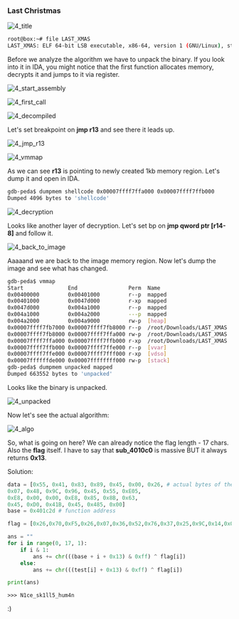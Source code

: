 ### Last Christmas

![4_title](images/4_title.png)

``` bash
root@box:~# file LAST_XMAS 
LAST_XMAS: ELF 64-bit LSB executable, x86-64, version 1 (GNU/Linux), statically linked, no section header

```

Before we analyze the algorithm we have to unpack the binary. If you look into it in IDA, you might notice that the first function allocates memory, decrypts it and jumps to it via register.

![4_start_assembly](images/4_start_assembly.png)

![4_first_call](images/4_first_call.png)

![4_decompiled](images/4_decompiled.png)

Let's set breakpoint on **jmp r13** and see there it leads up.

![4_jmp_r13](images/4_jmp_r13.png)

![4_vmmap](images/4_vmmap.png)

As we can see **r13** is pointing to newly created 1kb memory region. Let's dump it and open in IDA.

``` bash	
gdb-peda$ dumpmem shellcode 0x00007ffff7ffa000 0x00007ffff7ffb000
Dumped 4096 bytes to 'shellcode'
```

![4_decryption](images/4_decryption.png)

Looks like another layer of decryption. Let's set bp on **jmp qword ptr [r14-8]** and follow it.

![4_back_to_image](images/4_back_to_image.png)

Aaaaand we are back to the image memory region. Now let's dump the image and see what has changed.

``` bash
gdb-peda$ vmmap
Start              End                Perm	Name
0x00400000         0x00401000         r--p	mapped
0x00401000         0x0047d000         r-xp	mapped
0x0047d000         0x004a1000         r--p	mapped
0x004a1000         0x004a2000         ---p	mapped
0x004a2000         0x004a9000         rw-p	[heap]
0x00007ffff7fb7000 0x00007ffff7fb8000 r--p	/root/Downloads/LAST_XMAS
0x00007ffff7fb8000 0x00007ffff7ffa000 rw-p	/root/Downloads/LAST_XMAS
0x00007ffff7ffa000 0x00007ffff7ffb000 r-xp	/root/Downloads/LAST_XMAS
0x00007ffff7ffb000 0x00007ffff7ffe000 r--p	[vvar]
0x00007ffff7ffe000 0x00007ffff7fff000 r-xp	[vdso]
0x00007ffffffde000 0x00007ffffffff000 rw-p	[stack]
gdb-peda$ dumpmem unpacked mapped
Dumped 663552 bytes to 'unpacked'
```

Looks like the binary is unpacked.

![4_unpacked](images/4_unpacked.png)

Now let's see the actual algorithm:

![4_algo](images/4_algo.png)

So, what is going on here? We can already notice the flag length - 17 chars. Also the **flag** itself. I have to say that **sub_4010c0** is massive BUT it always returns **0x13**.

Solution:

``` python
data = [0x55, 0x41, 0x83, 0x89, 0x45, 0x00, 0x26, # actual bytes of the function
0x07, 0x48, 0x9C, 0x96, 0x45, 0x55, 0xE05,
0xE8, 0x00, 0x00, 0xE8, 0x85, 0x8B, 0x63,
0x45, 0xD0, 0x41B, 0x45, 0x485, 0x00]
base = 0x401c2d	# function address

flag = [0x26,0x70,0xF5,0x26,0x07,0x36,0x52,0x76,0x37,0x25,0x9C,0x14,0x00,0x38,0x96,0x7B,125]

ans = ""
for i in range(0, 17, 1):
    if i & 1:
        ans += chr(((base + i + 0x13) & 0xff) ^ flag[i])
    else:
        ans += chr(((test[i] + 0x13) & 0xff) ^ flag[i])

print(ans)
```

``` 
>>> N1ce_sk1ll5_hum4n
```

:)


